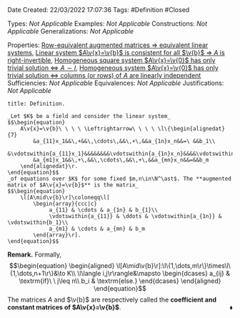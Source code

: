 <br />
<br />

Date Created: 22/03/2022 17:07:36
Tags: #Definition #Closed 

Types: _Not Applicable_
Examples: _Not Applicable_
Constructions: _Not Applicable_
Generalizations: _Not Applicable_

Properties: [Row-equivalent augmented matrices $\Rightarrow$ equivalent linear systems](Row-equivalent%20augmented%20matrices%20implies%20equivalent%20linear%20systems.md), [Linear system $A\v{x}=\v{b}$ is consistent for all $\v{b}$ $\Rightarrow$ $A$ is right-invertible](Linear%20system%20is%20consistent%20for%20all%20constants%20implies%20coefficient%20matrix%20right-invertible.md), [Homogeneous square system $A\v{x}=\v{0}$ has only trivial solution $\Leftrightarrow$ $A\sim I$](Homogeneous%20square%20linear%20system%20only%20trivial%20solution%20iff%20coefficient%20matrix%20row-equivalent%20to%20identity.md), [Homogeneous system $A\v{x}=\v{0}$ has only trivial solution $\Leftrightarrow$ columns (or rows) of $A$ are linearly independent](Homogeneous%20linear%20system%20only%20trivial%20solution%20iff%20columns%20or%20rows%20of%20coefficient%20matrix%20are%20linearly%20independent.md)
Sufficiencies: _Not Applicable_
Equivalences: _Not Applicable_
Justifications: _Not Applicable_

``` ad-Definition
title: Definition.

_Let $K$ be a field and consider the linear system_
$$\begin{equation}
    A\v{x}=\v{b}\ \ \ \ \Leftrightarrow\ \ \ \ \l\{\begin{alignedat}{7}
        &a_{11}x_1&&\,+&&\,\cdots\,&&\,+\,&&a_{1n}x_n&&=\ &&b_1\\
        &\vdotswithin{a_{11}x_1}&&&&&&&&\vdotswithin{a_{1n}x_n}&&&&\vdotswithin{b_1}\\
        &a_{m1}x_1&&\,+\,&&\,\cdots\,&&\,+\,&&a_{mn}x_n&&=&&b_m
    \end{alignedat}\r.
\end{equation}$$
_of equations over $K$ for some fixed $m,n\in\N^\ast$. The **augmented matrix of $A\v{x}=\v{b}$** is the matrix_
$$\begin{equation}
    \l[A\mid\v{b}\r]\coloneqq\l[
        \begin{array}{ccc|c}
             a_{11} & \cdots & a_{1n} & b_{1}\\
             \vdotswithin{a_{11}} & \ddots & \vdotswithin{a_{1n}} & \vdotswithin{b_1}\\
             a_{m1} & \cdots & a_{mn} & b_m
        \end{array}\r].
\end{equation}$$

```

**Remark.** Formally,
$$\begin{equation}
    \begin{aligned}
        \l[A\mid\v{b}\r]:\l\{1,\dots,m\r\}\times\l\{1,\dots,n+1\r\}&\to K\\
            \l\langle i,j\r\rangle&\mapsto
                \begin{dcases}
                    a_{ij}  & \textrm{if}\ \ j\leq n\\
                    b_i & \textrm{else.}
                \end{dcases}
    \end{aligned}
\end{equation}$$
The matrices $A$ and $\v{b}$ are respectively called the **coefficient and constant matrices of $A\v{x}=\v{b}$**.<span style="float:right;">$\blacklozenge$</span>
